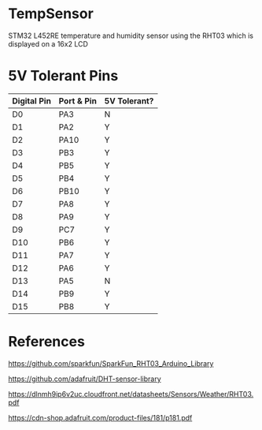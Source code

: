 # TempSensor
STM32 L452RE temperature and humidity sensor using the RHT03 which is displayed on a 16x2 LCD

# 5V Tolerant Pins
| Digital Pin | Port & Pin | 5V Tolerant? |
| ----------- | ---------- | ------------ |
| D0  | PA3  | N |
| D1  | PA2  | Y |
| D2  | PA10 | Y |
| D3  | PB3  | Y |
| D4  | PB5  | Y |
| D5  | PB4  | Y |
| D6  | PB10 | Y |
| D7  | PA8  | Y |
| D8  | PA9  | Y |
| D9  | PC7  | Y |
| D10 | PB6  | Y |
| D11 | PA7  | Y |
| D12 | PA6  | Y |
| D13 | PA5  | N |
| D14 | PB9  | Y |
| D15 | PB8  | Y |

# References
https://github.com/sparkfun/SparkFun_RHT03_Arduino_Library

https://github.com/adafruit/DHT-sensor-library

https://dlnmh9ip6v2uc.cloudfront.net/datasheets/Sensors/Weather/RHT03.pdf

https://cdn-shop.adafruit.com/product-files/181/p181.pdf

